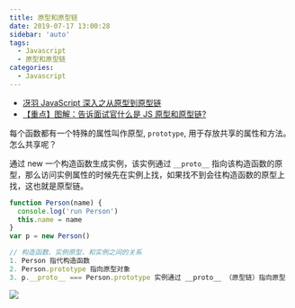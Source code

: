 ```yaml
---
title: 原型和原型链
date: 2019-07-17 13:00:28
sidebar: 'auto'
tags:
  - Javascript
  - 原型和原型链
categories:
  - Javascript
---
```


- [冴羽 JavaScript 深入之从原型到原型链](https://github.com/mqyqingfeng/Blog/issues/2)
- [【重点】图解：告诉面试官什么是 JS 原型和原型链?](https://juejin.cn/post/6844903976907997192)

每个函数都有一个特殊的属性叫作原型, `prototype`, 用于存放共享的属性和方法。怎么共享呢？

通过 new 一个构造函数生成实例，该实例通过 `__proto__` 指向该构造函数的原型，那么访问实例属性的时候先在实例上找，如果找不到会往构造函数的原型上找，这也就是原型链。

```js
function Person(name) {
  console.log('run Person')
  this.name = name
}
var p = new Person()

// 构造函数、实例原型、和实例之间的关系
1. Person 指代构造函数
2. Person.prototype 指向原型对象
3. p.__proto__ === Person.prototype 实例通过 __proto__ （原型链）指向原型
```

![](https://alvin-cdn.oss-cn-shenzhen.aliyuncs.com/images/prototype5.png)
